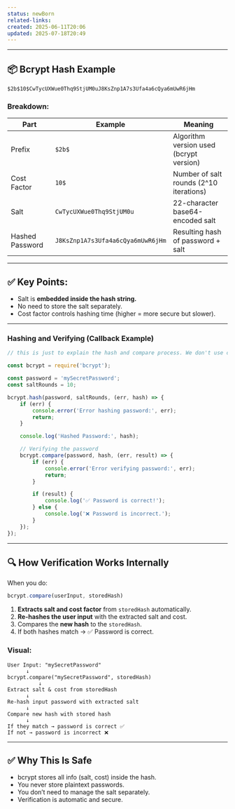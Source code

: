```yaml
---
status: newBorn
related-links: 
created: 2025-06-11T20:06
updated: 2025-07-18T20:49
---
```

---
## 📦 Bcrypt Hash Example
```text
$2b$10$CwTycUXWue0Thq9StjUM0uJ8KsZnp1A7s3Ufa4a6cQya6mUwR6jHm
```

### Breakdown:
| Part               | Example                      | Meaning                                 |
|--------------------|------------------------------|-----------------------------------------|
| Prefix             | `$2b$`                       | Algorithm version used (bcrypt version) |
| Cost Factor        | `10$`                         | Number of salt rounds (2^10 iterations) |
| Salt               | `CwTycUXWue0Thq9StjUM0u`     | 22-character base64-encoded salt        |
| Hashed Password    | `J8KsZnp1A7s3Ufa4a6cQya6mUwR6jHm` | Resulting hash of password + salt |

---

## ✅ Key Points:
- Salt is **embedded inside the hash string.**
- No need to store the salt separately.
- Cost factor controls hashing time (higher = more secure but slower).

---

### Hashing and Verifying (Callback Example)
```js
// this is just to explain the hash and compare process. We don't use compare inside hash in production level code

const bcrypt = require('bcrypt');

const password = 'mySecretPassword';
const saltRounds = 10;

bcrypt.hash(password, saltRounds, (err, hash) => {
    if (err) {
        console.error('Error hashing password:', err);
        return;
    }

    console.log('Hashed Password:', hash);

    // Verifying the password
    bcrypt.compare(password, hash, (err, result) => {
        if (err) {
            console.error('Error verifying password:', err);
            return;
        }

        if (result) {
            console.log('✅ Password is correct!');
        } else {
            console.log('❌ Password is incorrect.');
        }
    });
});
```

---

## 🔍 How Verification Works Internally

When you do:
```js
bcrypt.compare(userInput, storedHash)
```
1. **Extracts salt and cost factor** from `storedHash` automatically.
2. **Re-hashes the user input** with the extracted salt and cost.
3. Compares the **new hash** to the `storedHash`.
4. If both hashes match → ✅ Password is correct.

### Visual:
```text
User Input: "mySecretPassword" 
      ↓
bcrypt.compare("mySecretPassword", storedHash)
	      ↓
Extract salt & cost from storedHash
      ↓
Re-hash input password with extracted salt
      ↓
Compare new hash with stored hash
      ↓
If they match → password is correct ✅
If not → password is incorrect ❌
```

---

## ✅ Why This Is Safe
- bcrypt stores all info (salt, cost) inside the hash.
- You never store plaintext passwords.
- You don’t need to manage the salt separately.
- Verification is automatic and secure.


